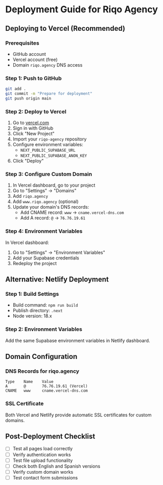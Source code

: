 # Deployment Guide for Riqo Agency

## Deploying to Vercel (Recommended)

### Prerequisites
- GitHub account
- Vercel account (free)
- Domain `riqo.agency` DNS access

### Step 1: Push to GitHub
```bash
git add .
git commit -m "Prepare for deployment"
git push origin main
```

### Step 2: Deploy to Vercel
1. Go to [vercel.com](https://vercel.com)
2. Sign in with GitHub
3. Click "New Project"
4. Import your `riqo-agency` repository
5. Configure environment variables:
   - `NEXT_PUBLIC_SUPABASE_URL`
   - `NEXT_PUBLIC_SUPABASE_ANON_KEY`
6. Click "Deploy"

### Step 3: Configure Custom Domain
1. In Vercel dashboard, go to your project
2. Go to "Settings" → "Domains"
3. Add `riqo.agency`
4. Add `www.riqo.agency` (optional)
5. Update your domain's DNS records:
   - Add CNAME record: `www` → `cname.vercel-dns.com`
   - Add A record: `@` → `76.76.19.61`

### Step 4: Environment Variables
In Vercel dashboard:
1. Go to "Settings" → "Environment Variables"
2. Add your Supabase credentials
3. Redeploy the project

## Alternative: Netlify Deployment

### Step 1: Build Settings
- Build command: `npm run build`
- Publish directory: `.next`
- Node version: 18.x

### Step 2: Environment Variables
Add the same Supabase environment variables in Netlify dashboard.

## Domain Configuration

### DNS Records for riqo.agency
```
Type    Name    Value
A       @       76.76.19.61 (Vercel)
CNAME   www     cname.vercel-dns.com
```

### SSL Certificate
Both Vercel and Netlify provide automatic SSL certificates for custom domains.

## Post-Deployment Checklist
- [ ] Test all pages load correctly
- [ ] Verify authentication works
- [ ] Test file upload functionality
- [ ] Check both English and Spanish versions
- [ ] Verify custom domain works
- [ ] Test contact form submissions
